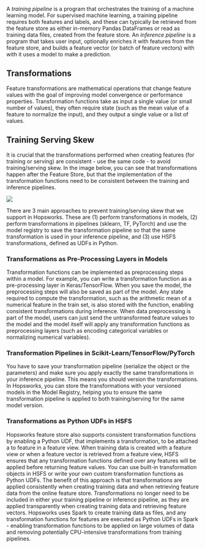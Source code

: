 A *training pipeline* is a program that orchestrates the training of a machine learning model. For supervised machine learning, a training pipeline requires both features and labels, and these can typically be retrieved from the feature store as either in-memory Pandas DataFrames or read as training data files, created from the feature store. An *inference pipeline* is a program that takes user input, optionally enriches it with features from the feature store, and builds a feature vector (or batch of feature vectors) with with it uses a model to make a prediction.


## Transformations
Feature transformations are mathematical operations that change feature values with the goal of improving model convergence or performance properties. Transformation functions take as input a single value (or small number of values), they often require state (such as the mean value of a feature to normalize the input), and they output a single value or a list of values.

## Training Serving Skew

It is crucial that the transformations performed when creating features (for training or serving) are consistent - use the same code - to avoid training/serving skew. In the image below, you can see that transformations happen after the Feature Store, but that the implementation of the transformation functions need to be consistent between the training and inference pipelines. 

<img src="/assets/images/concepts/fs/no-training-serving-skew.svg">

There are 3 main approaches to prevent training/serving skew that we support in Hopsworks. These are (1) perform transformations in models, (2) perform transformations in pipelines (sklearn, TF, PyTorch) and use the model registry to save the transformation pipeline so that the same transformation is used in your inference pipeline, and (3) use HSFS transformations, defined as UDFs in Python.


### Transformations as Pre-Processing Layers in Models

Transformation functions can be implemented as preprocessing steps within a model. For example, you can write a transformation function as a pre-processing layer in Keras/TensorFlow. When you save the model, the preprocessing steps will also be saved as part of the model. Any state required to compute the transformation, such as the arithmetic mean of a numerical feature in the train set, is also stored with the function, enabling consistent transformations during inference.  When data preprocessing is part of the model, users can just send the untransformed feature values to the model and the model itself will apply any transformation functions as preprocessing layers (such as encoding categorical variables or normalizing numerical variables).


### Transformation Pipelines in Scikit-Learn/TensorFlow/PyTorch

You have to save your transformation pipeline (serialize the object or the parameters) and make sure you apply exactly the same transformations in your inference pipeline. This means you should version the transformations. In Hopsworks, you can store the transformations with your versioned models in the Model Registry, helping you to ensure the same transformation pipeline is applied to both training/serving for the same model version.

### Transformations as Python UDFs in HSFS

Hopsworks feature store also supports consistent transformation functions by enabling a Python UDF, that implements a transformation, to be attached a to feature in a feature view. When training data is created with a feature view or when a feature vector is retrieved from a feature view, HSFS ensures that any transformation functions defined over any features will be applied before returning feature values. You can use built-in transformation objects in HSFS or write your own custom transformation functions as Python UDFs. The benefit of this approach is that transformations are applied consistently when creating training data and when retrieving feature data from the online feature store. Transformations no longer need to be included in either your training pipeline or inference pipeline, as they are applied transparently when creating training data and retrieving feature vectors. Hopsworks uses Spark to create training data as files, and any transformation functions for features are executed as Python UDFs in Spark - enabling transformation functions to be applied on large volumes of data and removing potentially CPU-intensive transformations from training pipelines.
